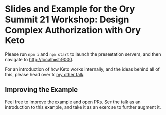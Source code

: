 # Slides and Example for the Ory Summit 21 Workshop: Design Complex Authorization with Ory Keto

Please run `npm i` and `npm start` to launch the presentation servers, and then
navigate to [http://localhost:9000](http://localhost:9000).

For an introduction of how Keto works internally, and the ideas behind all of
this, please head over to
[my other talk](https://github.com/zepatrik/introducing-keto).

## Improving the Example

Feel free to improve the example and open PRs. See the talk as an introduction
to this example, and take it as an exercise to further augment it.
